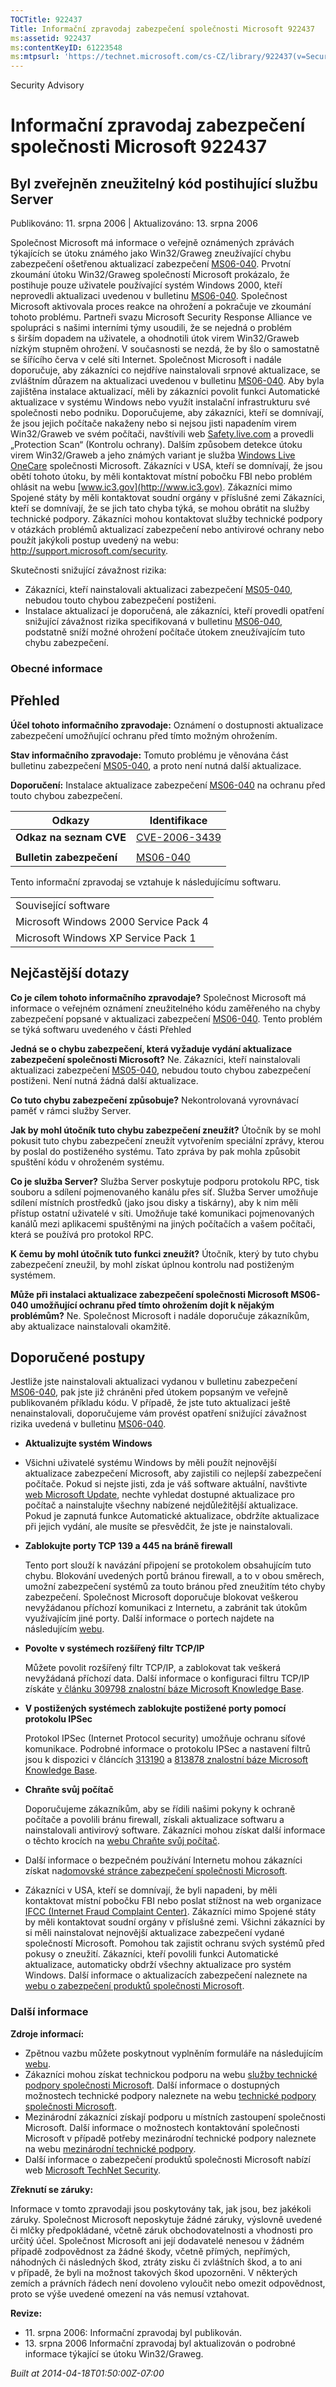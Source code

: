 ```yaml
---
TOCTitle: 922437
Title: Informační zpravodaj zabezpečení společnosti Microsoft 922437
ms:assetid: 922437
ms:contentKeyID: 61223548
ms:mtpsurl: 'https://technet.microsoft.com/cs-CZ/library/922437(v=Security.10)'
---
```


Security Advisory

Informační zpravodaj zabezpečení společnosti Microsoft 922437
=============================================================

Byl zveřejněn zneužitelný kód postihující službu Server
-------------------------------------------------------

Publikováno: 11. srpna 2006 | Aktualizováno: 13. srpna 2006

Společnost Microsoft má informace o veřejně oznámených zprávách týkajících se útoku známého jako Win32/Graweg zneužívající chybu zabezpečení ošetřenou aktualizací zabezpečení [MS06-040](http://technet.microsoft.com/security/bulletin/ms06-040). Prvotní zkoumání útoku Win32/Graweg společností Microsoft prokázalo, že postihuje pouze uživatele používající systém Windows 2000, kteří neprovedli aktualizaci uvedenou v bulletinu [MS06-040](http://technet.microsoft.com/security/bulletin/ms06-040). Společnost Microsoft aktivovala proces reakce na ohrožení a pokračuje ve zkoumání tohoto problému.
Partneři svazu Microsoft Security Response Alliance ve spolupráci s našimi interními týmy usoudili, že se nejedná o problém s širším dopadem na uživatele, a ohodnotili útok virem Win32/Graweb nízkým stupněm ohrožení. V současnosti se nezdá, že by šlo o samostatně se šířícího červa v celé síti Internet.
Společnost Microsoft i nadále doporučuje, aby zákazníci co nejdříve nainstalovali srpnové aktualizace, se zvláštním důrazem na aktualizaci uvedenou v bulletinu [MS06-040](http://technet.microsoft.com/security/bulletin/ms06-040). Aby byla zajištěna instalace aktualizací, měli by zákazníci povolit funkci Automatické aktualizace v systému Windows nebo využít instalační infrastrukturu své společnosti nebo podniku.
Doporučujeme, aby zákazníci, kteří se domnívají, že jsou jejich počítače nakaženy nebo si nejsou jisti napadením virem Win32/Graweb ve svém počítači, navštívili web [Safety.live.com](http://safety.live.com) a provedli „Protection Scan“ (Kontrolu ochrany). Dalším způsobem detekce útoku virem Win32/Graweb a jeho známých variant je služba [Windows Live OneCare](http://www.windowsonecare.com/) společnosti Microsoft.
Zákazníci v USA, kteří se domnívají, že jsou obětí tohoto útoku, by měli kontaktovat místní pobočku FBI nebo problém ohlásit na webu [www.ic3.gov](http://www.ic3.gov). Zákazníci mimo Spojené státy by měli kontaktovat soudní orgány v příslušné zemi
Zákazníci, kteří se domnívají, že se jich tato chyba týká, se mohou obrátit na služby technické podpory. Zákazníci mohou kontaktovat služby technické podpory v otázkách problémů aktualizací zabezpečení nebo antivirové ochrany nebo použít jakýkoli postup uvedený na webu: <http://support.microsoft.com/security>.

Skutečnosti snižující závažnost rizika:

-   Zákazníci, kteří nainstalovali aktualizaci zabezpečení [MS05-040](http://technet.microsoft.com/security/bulletin/ms06-040), nebudou touto chybou zabezpečení postiženi.
-   Instalace aktualizací je doporučená, ale zákazníci, kteří provedli opatření snižující závažnost rizika specifikovaná v bulletinu [MS06-040](http://technet.microsoft.com/security/bulletin/ms06-040), podstatně sníží možné ohrožení počítače útokem zneužívajícím tuto chybu zabezpečení.

### Obecné informace

Přehled
-------

<span></span>
**Účel tohoto informačního zpravodaje:** Oznámení o dostupnosti aktualizace zabezpečení umožňující ochranu před tímto možným ohrožením.

**Stav informačního zpravodaje:** Tomuto problému je věnována část bulletinu zabezpečení [MS05-040](http://technet.microsoft.com/security/bulletin/ms06-040), a proto není nutná další aktualizace.

**Doporučení:** Instalace aktualizace zabezpečení [MS06-040](http://technet.microsoft.com/security/bulletin/ms06-040) na ochranu před touto chybou zabezpečení.

| Odkazy                   | Identifikace                                                                     |
|--------------------------|----------------------------------------------------------------------------------|
| **Odkaz na seznam CVE**  | [CVE-2006-3439](http://www.cve.mitre.org/cgi-bin/cvename.cgi?name=cve-2006-3439) |
|                          |                                                                                  |
| **Bulletin zabezpečení** | [MS06-040](http://technet.microsoft.com/security/bulletin/ms06-040)              |

Tento informační zpravodaj se vztahuje k následujícímu softwaru.

|                                       |
|---------------------------------------|
| Související software                  |
| Microsoft Windows 2000 Service Pack 4 |
| Microsoft Windows XP Service Pack 1   |

Nejčastější dotazy
------------------

<span></span>
**Co je cílem tohoto informačního zpravodaje?**
Společnost Microsoft má informace o veřejném oznámení zneužitelného kódu zaměřeného na chyby zabezpečení popsané v aktualizaci zabezpečení [MS06-040](http://technet.microsoft.com/security/bulletin/ms06-040). Tento problém se týká softwaru uvedeného v části Přehled

**Jedná se o chybu zabezpečení, která vyžaduje vydání aktualizace zabezpečení společnosti Microsoft?**
Ne. Zákazníci, kteří nainstalovali aktualizaci zabezpečení [MS05-040](http://technet.microsoft.com/security/bulletin/ms06-040), nebudou touto chybou zabezpečení postiženi. Není nutná žádná další aktualizace.

**Co tuto chybu zabezpečení způsobuje?**
Nekontrolovaná vyrovnávací paměť v rámci služby Server.

**Jak by mohl útočník tuto chybu zabezpečení zneužít?**
Útočník by se mohl pokusit tuto chybu zabezpečení zneužít vytvořením speciální zprávy, kterou by poslal do postiženého systému. Tato zpráva by pak mohla způsobit spuštění kódu v ohroženém systému.

**Co je služba Server?**
Služba Server poskytuje podporu protokolu RPC, tisk souboru a sdílení pojmenovaného kanálu přes síť. Služba Server umožňuje sdílení místních prostředků (jako jsou disky a tiskárny), aby k nim měli přístup ostatní uživatelé v síti. Umožňuje také komunikaci pojmenovaných kanálů mezi aplikacemi spuštěnými na jiných počítačích a vašem počítači, která se používá pro protokol RPC.

**K čemu by mohl útočník tuto funkci zneužít?**
Útočník, který by tuto chybu zabezpečení zneužil, by mohl získat úplnou kontrolu nad postiženým systémem.

**Může při instalaci aktualizace zabezpečení společnosti Microsoft MS06-040 umožňující ochranu před tímto ohrožením dojít k nějakým problémům?**
Ne. Společnost Microsoft i nadále doporučuje zákazníkům, aby aktualizace nainstalovali okamžitě.

Doporučené postupy
------------------

<span></span>
Jestliže jste nainstalovali aktualizaci vydanou v bulletinu zabezpečení [MS06-040](http://technet.microsoft.com/security/bulletin/ms06-040), pak jste již chráněni před útokem popsaným ve veřejně publikovaném příkladu kódu. V případě, že jste tuto aktualizaci ještě nenainstalovali, doporučujeme vám provést opatření snižující závažnost rizika uvedená v bulletinu [MS06-040](http://technet.microsoft.com/security/bulletin/ms06-040).

-   **Aktualizujte systém Windows**
-   Všichni uživatelé systému Windows by měli použít nejnovější aktualizace zabezpečení Microsoft, aby zajistili co nejlepší zabezpečení počítače. Pokud si nejste jisti, zda je váš software aktuální, navštivte [web Microsoft Update](http://update.microsoft.com/microsoftupdate), nechte vyhledat dostupné aktualizace pro počítač a nainstalujte všechny nabízené nejdůležitější aktualizace. Pokud je zapnutá funkce Automatické aktualizace, obdržíte aktualizace při jejich vydání, ale musíte se přesvědčit, že jste je nainstalovali.
-   **Zablokujte porty TCP 139 a 445 na bráně firewall**

    Tento port slouží k navázání připojení se protokolem obsahujícím tuto chybu. Blokování uvedených portů bránou firewall, a to v obou směrech, umožní zabezpečení systémů za touto bránou před zneužitím této chyby zabezpečení. Společnost Microsoft doporučuje blokovat veškerou nevyžádanou příchozí komunikaci z Internetu, a zabránit tak útokům využívajícím jiné porty. Další informace o portech najdete na následujícím [webu](http://go.microsoft.com/fwlink/?linkid=21312).

-   **Povolte v systémech rozšířený filtr TCP/IP**

    Můžete povolit rozšířený filtr TCP/IP, a zablokovat tak veškerá nevyžádaná příchozí data. Další informace o konfiguraci filtru TCP/IP získáte [v článku 309798 znalostní báze Microsoft Knowledge Base](http://support.microsoft.com/kb/309798).

-   **V postižených systémech zablokujte postižené porty pomocí protokolu IPSec**

    Protokol IPSec (Internet Protocol security) umožňuje ochranu síťové komunikace. Podrobné informace o protokolu IPSec a nastavení filtrů jsou k dispozici v článcích [313190](http://support.microsoft.com/kb/313190) a [813878 znalostní báze Microsoft Knowledge Base](http://support.microsoft.com/kb/813878).

-   **Chraňte svůj počítač**

    Doporučujeme zákazníkům, aby se řídili našimi pokyny k ochraně počítače a povolili bránu firewall, získali aktualizace softwaru a nainstalovali antivirový software. Zákazníci mohou získat další informace o těchto krocích na [webu Chraňte svůj počítač](http://www.microsoft.com/protect).

-   Další informace o bezpečném používání Internetu mohou zákazníci získat na[domovské stránce zabezpečení společnosti Microsoft](http://www.microsoft.com/cze/security).
-   Zákazníci v USA, kteří se domnívají, že byli napadeni, by měli kontaktovat místní pobočku FBI nebo poslat stížnost na web organizace [IFCC (Internet Fraud Complaint Center)](http://www.ifccfbi.gov/index.asp). Zákazníci mimo Spojené státy by měli kontaktovat soudní orgány v příslušné zemi.
    Všichni zákazníci by si měli nainstalovat nejnovější aktualizace zabezpečení vydané společností Microsoft. Pomohou tak zajistit ochranu svých systémů před pokusy o zneužití. Zákazníci, kteří povolili funkci Automatické aktualizace, automaticky obdrží všechny aktualizace pro systém Windows. Další informace o aktualizacích zabezpečení naleznete na [webu o zabezpečení produktů společnosti Microsoft](http://www.microsoft.com/security).

### Další informace

**Zdroje informací:**

-   Zpětnou vazbu můžete poskytnout vyplněním formuláře na následujícím [webu](https://support.microsoft.com/common/survey.aspx?scid=sw;en;1257&amp;showpage=1&amp;ws=technet&amp;sd=tech).
-   Zákazníci mohou získat technickou podporu na webu [služby technické podpory společnosti Microsoft](http://go.microsoft.com/fwlink/?linkid=21131). Další informace o dostupných možnostech technické podpory naleznete na webu [technické podpory společnosti Microsoft](http://support.microsoft.com/).
-   Mezinárodní zákazníci získají podporu u místních zastoupení společnosti Microsoft. Další informace o možnostech kontaktování společnosti Microsoft v případě potřeby mezinárodní technické podpory naleznete na webu [mezinárodní technické podpory](http://go.microsoft.com/fwlink/?linkid=21155).
-   Další informace o zabezpečení produktů společnosti Microsoft nabízí web [Microsoft TechNet Security](http://www.microsoft.com/cze/technet/security/).

**Zřeknutí se záruky:**

Informace v tomto zpravodaji jsou poskytovány tak, jak jsou, bez jakékoli záruky. Společnost Microsoft neposkytuje žádné záruky, výslovně uvedené či mlčky předpokládané, včetně záruk obchodovatelnosti a vhodnosti pro určitý účel. Společnost Microsoft ani její dodavatelé nenesou v žádném případě zodpovědnost za žádné škody, včetně přímých, nepřímých, náhodných či následných škod, ztráty zisku či zvláštních škod, a to ani v případě, že byli na možnost takových škod upozorněni. V některých zemích a právních řádech není dovoleno vyloučit nebo omezit odpovědnost, proto se výše uvedené omezení na vás nemusí vztahovat.

**Revize:**

-   11. srpna 2006: Informační zpravodaj byl publikován.
-   13. srpna 2006 Informační zpravodaj byl aktualizován o podrobné informace týkající se útoku Win32/Graweg.

*Built at 2014-04-18T01:50:00Z-07:00*
